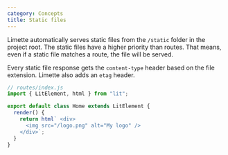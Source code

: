 ```yaml
---
category: Concepts
title: Static files
---
```


Limette automatically serves static files from the `/static` folder in the project root. The static files have a higher priority than routes. That means, even if a static file matches a route, the file will be served.

Every static file response gets the `content-type` header based on the file extension. Limette also adds an `etag` header.

```js
// routes/index.js
import { LitElement, html } from "lit";

export default class Home extends LitElement {
  render() {
    return html` <div>
      <img src="/logo.png" alt="My logo" />
    </div>`;
  }
}
```
